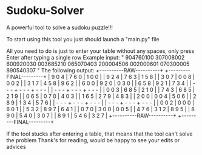 # Sudoku-Solver
A powerful tool to solve a sudoku puzzle!!!

To start using this tool you just should launch a "main.py" file

All you need to do is just to enter your table without any spaces, only press Enter after typing a single row
Example input:
"
904760100
307008002
600920030
003685210
065070403
200004506
002000601
070300005
890540307
"
The following output:
+----------RAW----------+  +---------FINAL---------+
| 9 0 4 | 7 6 0 | 1 0 0 |  | 9 2 4 | 7 6 3 | 1 5 8 |
| 3 0 7 | 0 0 8 | 0 0 2 |  | 3 1 7 | 4 5 8 | 9 6 2 |
| 6 0 0 | 9 2 0 | 0 3 0 |  | 6 5 8 | 9 2 1 | 7 3 4 |
| - - - + - - - + - - - |  | - - - + - - - + - - - |
| 0 0 3 | 6 8 5 | 2 1 0 |  | 7 4 3 | 6 8 5 | 2 1 9 |
| 0 6 5 | 0 7 0 | 4 0 3 |  | 1 6 5 | 2 7 9 | 4 8 3 |
| 2 0 0 | 0 0 4 | 5 0 6 |  | 2 8 9 | 1 3 4 | 5 7 6 |
| - - - + - - - + - - - |  | - - - + - - - + - - - |
| 0 0 2 | 0 0 0 | 6 0 1 |  | 5 3 2 | 8 9 7 | 6 4 1 |
| 0 7 0 | 3 0 0 | 0 0 5 |  | 4 7 6 | 3 1 2 | 8 9 5 |
| 8 9 0 | 5 4 0 | 3 0 7 |  | 8 9 1 | 5 4 6 | 3 2 7 |
+----------RAW----------+  +---------FINAL---------+

If the tool stucks after entering a table, that means that the tool can't solve the problem
Thank's for reading, would be happy to see your edits or advices

